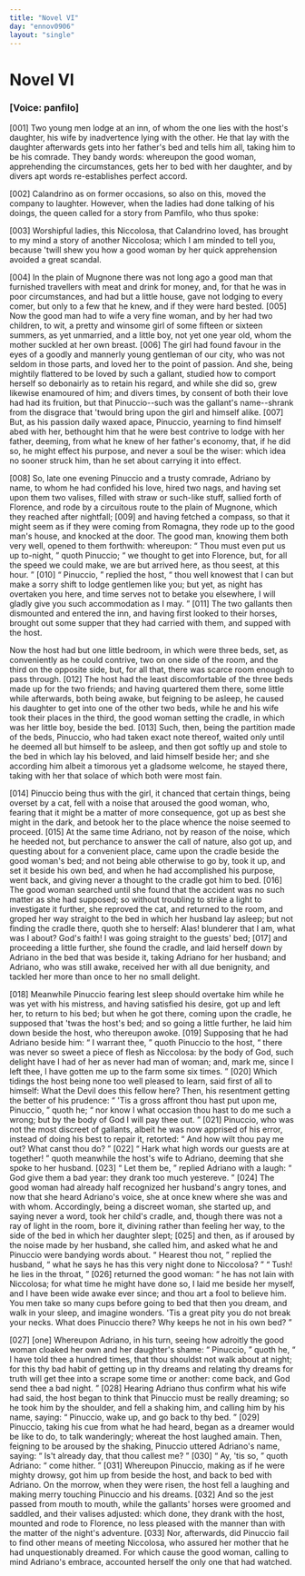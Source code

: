 ```yaml
---
title: "Novel VI"
day: "ennov0906"
layout: "single"
---
```

<div id="nov0906" type="novella" who="panfilo">
 <h1>
  Novel VI
 </h1>
 <argument>
  <p>
   <h3>
    [Voice: panfilo]
   </h3>
  </p>
  <p>
   <a name="p09060001">
    [001]
   </a>
   Two young men lodge at an inn, of whom the one lies with
 the host's daughter, his wife by inadvertence lying
 with the other. He that lay with the daughter afterwards
 gets into her father's bed and tells him all,
 taking him to be his comrade. They bandy words:
 whereupon the good woman, apprehending the circumstances,
 gets her to bed with her daughter, and by
 divers apt words re-establishes perfect accord.
  </p>
 </argument>
 <div3 type="commentary" who="author">
  <p>
   <a name="p09060002">
    [002]
   </a>
   Calandrino
   as on former occasions, so also on this, moved the
 company to laughter. However, when the ladies had done talking
 of his doings, the queen called for a story from Pamfilo, who thus
 spoke:
  </p>
 </div3>
 <div3 type="commentary" who="panfilo">
  <p>
   <a name="p09060003">
    [003]
   </a>
   Worshipful ladies, this Niccolosa, that Calandrino loved,
 has brought to my mind a story of another Niccolosa; which I am
 minded to tell you, because 'twill shew you how a good woman
 by her quick apprehension avoided a great scandal.
  </p>
 </div3>
 <p>
  <a name="p09060004">
   [004]
  </a>
  In the plain of Mugnone there was not long ago a good man that
 furnished travellers with meat and drink for money, and, for that he
 was in poor circumstances, and had but a little house, gave not lodging
 to every comer, but only to a few that he knew, and if they were
 hard bested.
  <a name="p09060005">
   [005]
  </a>
  Now the good man had to wife a very fine woman,
 and by her had two children, to wit, a pretty and winsome girl of
 some fifteen or sixteen summers, as yet unmarried, and a little
 boy, not yet one year old, whom the mother suckled at her own
 breast.
  <a name="p09060006">
   [006]
  </a>
  The girl had found favour in the eyes of a goodly and
 mannerly young gentleman of our city, who was not seldom in those
 parts, and loved her to the point of passion. And she, being mightily
 flattered to be loved by such a gallant, studied how to comport herself
  so
 debonairly as to retain his regard, and while she did so, grew
 likewise enamoured of him; and divers times, by consent of both
 their love had had its fruition, but that Pinuccio--such was the
 gallant's name--shrank from the disgrace that 'twould bring upon
 the girl and himself alike.
  <a name="p09060007">
   [007]
  </a>
  But, as his passion daily waxed apace,
 Pinuccio, yearning to find himself abed with her, bethought him that
 he were best contrive to lodge with her father, deeming, from what
 he knew of her father's economy, that, if he did so, he might effect
 his purpose, and never a soul be the wiser: which idea no sooner
 struck him, than he set about carrying it into effect.
 </p>
 <p>
  <a name="p09060008">
   [008]
  </a>
  So, late one evening Pinuccio and a trusty comrade, Adriano by
 name, to whom he had confided his love, hired two nags, and having
 set upon them two valises, filled with straw or such-like stuff, sallied
 forth of Florence, and rode by a circuitous route to the plain of
 Mugnone, which they reached after nightfall;
  <a name="p09060009">
   [009]
  </a>
  and having fetched a
 compass, so that it might seem as if they were coming from Romagna,
 they rode up to the good man's house, and knocked at the door.
 The good man, knowing them both very well, opened to them forthwith:
 whereupon:
  <q direct="unspecified">
   Thou must even put us up to-night,
  </q>
  quoth
 Pinuccio;
  <q direct="unspecified">
   we thought to get into Florence, but, for all the speed
 we could make, we are but arrived here, as thou seest, at this hour.
  </q>
  <a name="p09060010">
   [010]
  </a>
  <q direct="unspecified">
   Pinuccio,
  </q>
  replied the host,
  <q direct="unspecified">
   thou well knowest that I can but
 make a sorry shift to lodge gentlemen like you; but yet, as night
 has overtaken you here, and time serves not to betake you elsewhere,
 I will gladly give you such accommodation as I may.
  </q>
  <a name="p09060011">
   [011]
  </a>
  The two
 gallants then dismounted and entered the inn, and having first looked
 to their horses, brought out some supper that they had carried with
 them, and supped with the host.
 </p>
 <p>
  Now the host had but one little bedroom, in which were three
 beds, set, as conveniently as he could contrive, two on one side of the
 room, and the third on the opposite side, but, for all that, there was
 scarce room enough to pass through.
  <a name="p09060012">
   [012]
  </a>
  The host had the least discomfortable
 of the three beds made up for the two friends; and having
 quartered them there, some little while afterwards, both being awake,
 but feigning to be asleep, he caused his daughter to get into one of
 the other two beds, while he and his wife took their places in the
 third, the good woman setting the cradle, in which was her little boy,
 beside the bed.
  <a name="p09060013">
   [013]
  </a>
  Such, then, being the partition made of the beds,
  Pinuccio,
 who had taken exact note thereof, waited only until he
 deemed all but himself to be asleep, and then got softly up and stole
 to the bed in which lay his beloved, and laid himself beside her; and
 she according him albeit a timorous yet a gladsome welcome, he
 stayed there, taking with her that solace of which both were most
 fain.
 </p>
 <p>
  <a name="p09060014">
   [014]
  </a>
  Pinuccio being thus with the girl, it chanced that certain things,
 being overset by a cat, fell with a noise that aroused the good woman,
 who, fearing that it might be a matter of more consequence, got up
 as best she might in the dark, and betook her to the place whence the
 noise seemed to proceed.
  <a name="p09060015">
   [015]
  </a>
  At the same time Adriano, not by reason
 of the noise, which he heeded not, but perchance to answer the call of
 nature, also got up, and questing about for a convenient place, came
 upon the cradle beside the good woman's bed; and not being able
 otherwise to go by, took it up, and set it beside his own bed, and
 when he had accomplished his purpose, went back, and giving never
 a thought to the cradle got him to bed.
  <a name="p09060016">
   [016]
  </a>
  The good woman searched
 until she found that the accident was no such matter as she had
 supposed; so without troubling to strike a light to investigate it
 further, she reproved the cat, and returned to the room, and groped
 her way straight to the bed in which her husband lay asleep; but not
 finding the cradle there, quoth she to herself: Alas! blunderer that
 I am, what was I about? God's faith! I was going straight to the
 guests' bed;
  <a name="p09060017">
   [017]
  </a>
  and proceeding a little further, she found the cradle, and
 laid herself down by Adriano in the bed that was beside it, taking
 Adriano for her husband; and Adriano, who was still awake, received
 her with all due benignity, and tackled her more than once to her
 no small delight.
 </p>
 <p>
  <a name="p09060018">
   [018]
  </a>
  Meanwhile Pinuccio fearing lest sleep should overtake him while
 he was yet with his mistress, and having satisfied his desire, got up
 and left her, to return to his bed; but when he got there, coming
 upon the cradle, he supposed that 'twas the host's bed; and so going
 a little further, he laid him down beside the host, who thereupon
 awoke.
  <a name="p09060019">
   [019]
  </a>
  Supposing that he had Adriano beside him:
  <q direct="unspecified">
   I warrant
 thee,
  </q>
  quoth Pinuccio to the host,
  <q direct="unspecified">
   there was never so sweet a piece
 of flesh as Niccolosa: by the body of God, such delight have I had
 of her as never had man of woman; and, mark me, since I left thee,
 I have gotten me up to the farm some six times.
  </q>
  <a name="p09060020">
   [020]
  </a>
  Which tidings
  the
 host being none too well pleased to learn, said first of all to
 himself: What the Devil does this fellow here? Then, his
 resentment getting the better of his prudence:
  <q direct="unspecified">
   'Tis a gross affront
 thou hast put upon me, Pinuccio,
  </q>
  quoth he;
  <q direct="unspecified">
   nor know I what
 occasion thou hast to do me such a wrong; but by the body of God
 I will pay thee out.
  </q>
  <a name="p09060021">
   [021]
  </a>
  Pinuccio, who was not the most discreet of
 gallants, albeit he was now apprised of his error, instead of doing his
 best to repair it, retorted:
  <q direct="unspecified">
   And how wilt thou pay me out?
 What canst thou do?
  </q>
  <a name="p09060022">
   [022]
  </a>
  <q direct="unspecified">
   Hark what high words our guests are at
 together!
  </q>
  quoth meanwhile the host's wife to Adriano, deeming
 that she spoke to her husband.
  <a name="p09060023">
   [023]
  </a>
  <q direct="unspecified">
   Let them be,
  </q>
  replied Adriano
 with a laugh:
  <q direct="unspecified">
   God give them a bad year: they drank too much
 yestereve.
  </q>
  <a name="p09060024">
   [024]
  </a>
  The good woman had already half recognized her
 husband's angry tones, and now that she heard Adriano's voice, she
 at once knew where she was and with whom. Accordingly, being
 a discreet woman, she started up, and saying never a word, took her
 child's cradle, and, though there was not a ray of light in the room,
 bore it, divining rather than feeling her way, to the side of the bed
 in which her daughter slept;
  <a name="p09060025">
   [025]
  </a>
  and then, as if aroused by the noise
 made by her husband, she called him, and asked what he and
 Pinuccio were bandying words about.
  <q direct="unspecified">
   Hearest thou not,
  </q>
  replied
 the husband,
  <q direct="unspecified">
   what he says he has this very night done to
 Niccolosa?
  </q>
  <q direct="unspecified">
   Tush! he lies in the throat,
  </q>
  <a name="p09060026">
   [026]
  </a>
  returned the good
 woman:
  <q direct="unspecified">
   he has not lain with Niccolosa; for what time he might
 have done so, I laid me beside her myself, and I have been wide
 awake ever since; and thou art a fool to believe him. You men
 take so many cups before going to bed that then you dream, and
 walk in your sleep, and imagine wonders. 'Tis a great pity you do
 not break your necks. What does Pinuccio there? Why keeps he
 not in his own bed?
  </q>
 </p>
 <p>
  <a name="p09060027">
   [027]
  </a>
  <a name="None">
   [one]
  </a>
  Whereupon Adriano, in his turn, seeing how adroitly the good
 woman cloaked her own and her daughter's shame:
  <q direct="unspecified">
   Pinuccio,
  </q>
  quoth he,
  <q direct="unspecified">
   I have told thee a hundred times, that thou shouldst not
 walk about at night; for this thy bad habit of getting up in thy
 dreams and relating thy dreams for truth will get thee into a scrape
 some time or another: come back, and God send thee a bad night.
  </q>
  <a name="p09060028">
   [028]
  </a>
  Hearing Adriano thus confirm what his wife had said, the host began
 to think that Pinuccio must be really dreaming; so he took him by
  the
 shoulder, and fell a shaking him, and calling him by his name,
 saying:
  <q direct="unspecified">
   Pinuccio, wake up, and go back to thy bed.
  </q>
  <a name="p09060029">
   [029]
  </a>
  Pinuccio,
 taking his cue from what he had heard, began as a dreamer would be
 like to do, to talk wanderingly; whereat the host laughed amain.
 Then, feigning to be aroused by the shaking, Pinuccio uttered
 Adriano's name, saying:
  <q direct="unspecified">
   Is't already day, that thou callest me?
  </q>
  <a name="p09060030">
   [030]
  </a>
  <q direct="unspecified">
   Ay, 'tis so,
  </q>
  quoth Adriano:
  <q direct="unspecified">
   come hither.
  </q>
  <a name="p09060031">
   [031]
  </a>
  Whereupon Pinuccio,
 making as if he were mighty drowsy, got him up from beside the host,
 and back to bed with Adriano. On the morrow, when they were
 risen, the host fell a laughing and making merry touching Pinuccio and
 his dreams.
  <a name="p09060032">
   [032]
  </a>
  And so the jest passed from mouth to mouth, while the
 gallants' horses were groomed and saddled, and their valises adjusted:
 which done, they drank with the host, mounted and rode to Florence,
 no less pleased with the manner than with the matter of the night's
 adventure.
  <a name="p09060033">
   [033]
  </a>
  Nor, afterwards, did Pinuccio fail to find other means of
 meeting Niccolosa, who assured her mother that he had unquestionably
 dreamed. For which cause the good woman, calling to mind
 Adriano's embrace, accounted herself the only one that had watched.
 </p>
</div>